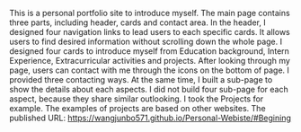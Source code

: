 This is a personal portfolio site to introduce myself. 
The main page contains three parts, including header, cards and contact area.
    In the header, I designed four navigation links to lead users to each specific cards. It allows users to find desired information without scrolling down the whole page.
    I designed four cards to introduce myself from Education background, Intern Experience, Extracurricular activities and projects.
    After looking through my page, users can contact with me through the icons on the bottom of page. I provided three contacting ways.
At the same time, I built a sub-page to show the details about each aspects. I did not build four sub-page for each aspect, because they share similar outlooking. I took the Projects for example. The examples of projects are based on other websites.
The published URL: https://wangjunbo571.github.io/Personal-Webiste/#Begining
